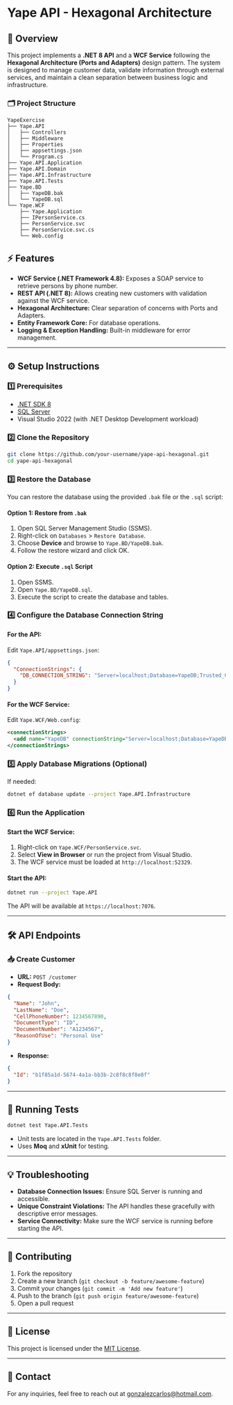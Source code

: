 # Yape API - Hexagonal Architecture

## 🚀 Overview

This project implements a **.NET 8 API** and a **WCF Service** following the **Hexagonal Architecture (Ports and Adapters)** design pattern. The system is designed to manage customer data, validate information through external services, and maintain a clean separation between business logic and infrastructure.

### 🗂️ Project Structure

```
YapeExercise
├── Yape.API
│   ├── Controllers
│   ├── Middleware
│   ├── Properties
│   ├── appsettings.json
│   └── Program.cs
├── Yape.API.Application
├── Yape.API.Domain
├── Yape.API.Infrastructure
├── Yape.API.Tests
├── Yape.BD
│   ├── YapeDB.bak
│   └── YapeDB.sql
└── Yape.WCF
    ├── Yape.Application
    ├── IPersonService.cs
    ├── PersonService.svc
    ├── PersonService.svc.cs
    └── Web.config
```

## ⚡ Features

- **WCF Service (.NET Framework 4.8):** Exposes a SOAP service to retrieve persons by phone number.
- **REST API (.NET 8):** Allows creating new customers with validation against the WCF service.
- **Hexagonal Architecture:** Clear separation of concerns with Ports and Adapters.
- **Entity Framework Core:** For database operations.
- **Logging & Exception Handling:** Built-in middleware for error management.

---

## ⚙️ Setup Instructions

### 1️⃣ Prerequisites

- [.NET SDK 8](https://dotnet.microsoft.com/en-us/download)
- [SQL Server](https://www.microsoft.com/en-us/sql-server/sql-server-downloads)
- Visual Studio 2022 (with .NET Desktop Development workload)

### 2️⃣ Clone the Repository

```bash
git clone https://github.com/your-username/yape-api-hexagonal.git
cd yape-api-hexagonal
```

### 3️⃣ Restore the Database

You can restore the database using the provided `.bak` file or the `.sql` script:

#### Option 1: Restore from `.bak`
1. Open SQL Server Management Studio (SSMS).
2. Right-click on `Databases` > `Restore Database`.
3. Choose **Device** and browse to `Yape.BD/YapeDB.bak`.
4. Follow the restore wizard and click OK.

#### Option 2: Execute `.sql` Script
1. Open SSMS.
2. Open `Yape.BD/YapeDB.sql`.
3. Execute the script to create the database and tables.

### 4️⃣ Configure the Database Connection String

#### For the API:

Edit `Yape.API/appsettings.json`:

```json
{
  "ConnectionStrings": {
    "DB_CONNECTION_STRING": "Server=localhost;Database=YapeDB;Trusted_Connection=True;"
  }
}
```

#### For the WCF Service:

Edit `Yape.WCF/Web.config`:

```xml
<connectionStrings>
  <add name="YapeDB" connectionString="Server=localhost;Database=YapeDB;Trusted_Connection=True;" providerName="System.Data.SqlClient" />
</connectionStrings>
```

### 5️⃣ Apply Database Migrations (Optional)

If needed:

```bash
dotnet ef database update --project Yape.API.Infrastructure
```

### 6️⃣ Run the Application

#### Start the WCF Service:
1. Right-click on `Yape.WCF/PersonService.svc`.
2. Select **View in Browser** or run the project from Visual Studio.
3. The WCF service must be loaded at `http://localhost:52329`.

#### Start the API:

```bash
dotnet run --project Yape.API
```

The API will be available at `https://localhost:7076`.

---

## 🛠️ API Endpoints

### 📥 Create Customer

- **URL:** `POST /customer`
- **Request Body:**

```json
{
  "Name": "John",
  "LastName": "Doe",
  "CellPhoneNumber": 1234567890,
  "DocumentType": "ID",
  "DocumentNumber": "A1234567",
  "ReasonOfUse": "Personal Use"
}
```

- **Response:**

```json
{
  "Id": "b1f85a1d-5674-4a1a-bb3b-2c8f8c8f8e8f"
}
```

---

## 🧪 Running Tests

```bash
dotnet test Yape.API.Tests
```

- Unit tests are located in the `Yape.API.Tests` folder.
- Uses **Moq** and **xUnit** for testing.

---

## 💡 Troubleshooting

- **Database Connection Issues:** Ensure SQL Server is running and accessible.
- **Unique Constraint Violations:** The API handles these gracefully with descriptive error messages.
- **Service Connectivity:** Make sure the WCF service is running before starting the API.

---

## 🤝 Contributing

1. Fork the repository
2. Create a new branch (`git checkout -b feature/awesome-feature`)
3. Commit your changes (`git commit -m 'Add new feature'`)
4. Push to the branch (`git push origin feature/awesome-feature`)
5. Open a pull request

---

## 📜 License

This project is licensed under the [MIT License](LICENSE).

---

## 📧 Contact

For any inquiries, feel free to reach out at [gonzalezcarlos@hotmail.com](mailto:gonzalezcarlos@hotmail.com).

